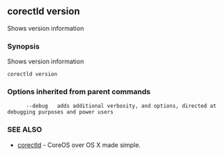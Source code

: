 ## corectld version

Shows version information

### Synopsis


Shows version information

```
corectld version
```

### Options inherited from parent commands

```
      --debug   adds additional verbosity, and options, directed at debugging purposes and power users
```

### SEE ALSO
* [corectld](corectld.md)	 - CoreOS over OS X made simple.

